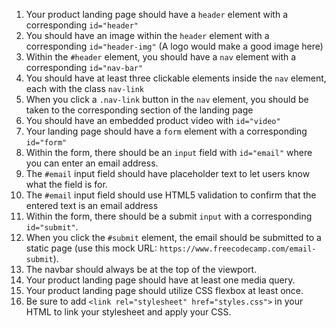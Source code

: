 1. Your product landing page should have a `header` element with a corresponding `id="header"`
2. You should have an image within the `header` element with a corresponding `id="header-img"` (A logo would make a good image here)
3. Within the `#header` element, you should have a `nav` element with a corresponding `id="nav-bar"`
4. You should have at least three clickable elements inside the `nav` element, each with the class `nav-link`
5. When you click a `.nav-link` button in the `nav` element, you should be taken to the corresponding section of the landing page
6. You should have an embedded product video with `id="video"`
7. Your landing page should have a `form` element with a corresponding `id="form"`
8. Within the form, there should be an `input` field with `id="email"` where you can enter an email address.
9. The `#email` input field should have placeholder text to let users know what the field is for.
10. The `#email` input field should use HTML5 validation to confirm that the entered text is an email address
11. Within the form, there should be a submit `input` with a corresponding `id="submit"`.
12. When you click the `#submit` element, the email should be submitted to a static page (use this mock URL: `https://www.freecodecamp.com/email-submit`).
13. The navbar should always be at the top of the viewport.
14. Your product landing page should have at least one media query.
15. Your product landing page should utilize CSS flexbox at least once.
16. Be sure to add `<link rel="stylesheet" href="styles.css">` in your HTML to link your stylesheet and apply your CSS.

